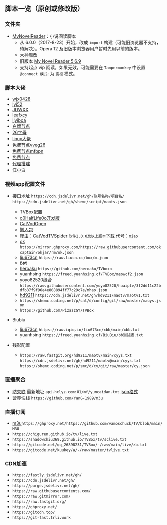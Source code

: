 脚本一览（原创或修改版）
---------------
###  文件夹

- [MyNovelReader](MyNovelReader.user.js)：小说阅读脚本
  - 从 6.0.0（2017-8-23）开始，改成 `import` 构建（可能旧浏览器不支持，待解决）。Opera 12 及旧版本浏览器用户暂时先用以前的版本。
  - [大神魔改](https://github.com/821938089/MyNovelReader)
  - 旧版本 [My Novel Reader 5.6.9](https://github.com/shemc/script/raw/main/My%20Novel%20Reader%205.6.9.js)
  - 支持起点 vip 阅读，如果无效，可能需要在 `Tampermonkey` 中设置 `@connect 模式`: 为 `宽松` 模式。

###  脚本大佬
  -  [wjx0428](https://github.com/wjx0428/wjx/tree/main/oneself)  
  -  [lyj52](https://github.com/lyj52/jzy)
  -  [JDWXX](https://github.com/JDWXX/ql_all)
  -  [leafxcy](https://github.com/leafxcy/JavaScript)
  -  [liyiboa](https://github.com/liyiboa/ksjsb)
  -  [白嫖节点](https://github.com/arielherself/autosub)
  -  [26字母](https://github.com/xiaolinshao/linshao)
  -  [linux大佬](https://github.com/yuanwangokk/subscription) 
  -  [免费节点vveg26](https://github.com/vveg26/chromego_merge)
  -  [免费节点mfbpn](https://github.com/mfbpn/tg_mfbpn_sub)  
  -  [免费节点](https://github.com/alanbobs999/TopFreeProxies)
  -  [代理搭建](https://github.com/krsipig/tg) 
  -  [江小白](https://github.com/963540817/dashu)   
### 视频app配置文件

- 接口地址 `https://cdn.jsdelivr.net/gh/账号名称/项目名/`       `https://cdn.jsdelivr.net/gh/shemc/script/maotv.json` 
  - TVBox配置 
   - [o0HalfLife0o开发版](https://github.com/o0HalfLife0o/TVBoxOSC) 
   - [CatVodOpen](https://github.com/catvod/CatVodOpen)  
   - [懒人包](https://github.com/YuanHsing/freed)
   - 爬虫：[CatVodTVSpider](https://github.com/catvod/CatVodTVSpider)                      `软件2.0.0及以上版本`[下载](https://www.lanzoub.com/izRMJv45llc) 代号：`miao`
   - [ok](https://github.com/okcaptain/okjar/tree/rm) `https://mirror.ghproxy.com/https://raw.githubusercontent.com/okcaptain/okjar/rm/ok.json`   
   - [liu673cn](https://github.com/liu673cn/box) `https://raw.liucn.cc/box/m.json`     
   - [B佬](https://github.com/madaodei/baddychen0608) 
   - [heroaku](https://github.com/heroaku/TVboxo)   `https://github.com/heroaku/TVboxo`    
   - yuanhsing    `https://freed.yuanhsing.cf/TVBox/meowcf2.json`   
   - yoyo82520缝合 `https://raw.githubusercontent.com/yoyo82520/huaiptv/3f2dd11c22bdfb87f9f96e4e808894ff77c29c7e/mhao.json`  
   - [hd9211](https://github.com/hd9211/maotv) `https://cdn.jsdelivr.net/gh/hd9211/maotv/maotv1.txt` 
   - `https://shemc.coding.net/p/cat/d/config/git/raw/master/maoys.json`
   - `https://github.com/PizazzGY/TVBox`
 
 - Biubiu
   - [liu673cn](https://github.com/liu673cn/xbb) `https://raw.iqiq.io/liu673cn/xbb/main/xbb.txt` 
   - yuanhsing `https://freed.yuanhsing.cf/BiuBiu/bb测试版.txt`
 
 - 残影配置
   - `https://raw.fastgit.org/hd9211/maotv/main/cyys.txt`   `https://cdn.jsdelivr.net/gh/hd9211/maotv@main/cyys.txt`    `https://shemc.coding.net/p/smc/d/cy/git/raw/master/cy.json` 

### 直播聚合 
 - [防失联](https://www.ebay.com/usr/xiar2792) 最新地址 `api.hclyz.com:81/mf/yuncaidan.txt` [json格式](http://api.hclyz.com:81/mf/json.txt)
 - [营养快线](https://github.com/YanG-1989/m3u) `https://github.com/YanG-1989/m3u` 
 
### 直播订阅
 - [m3u](https://github.com/vamoschuck/TV)`https://ghproxy.net/https://github.com/vamoschuck/TV/blob/main/M3U`  
 - `https://chiguren.github.io/tv/live.txt`
 - `https://shadowchiu369.github.io/TVBox/tv/sclive.txt`
 - `https://gitcode.net/qq_26898231/TVBox/-/raw/main/live/zb.txt`  
 - `https://gitcode.net/kuukey/a/-/raw/master/tvlive.txt` 

###  CDN加速
 - `https://fastly.jsdelivr.net/gh/` 
 - `https://cdn.jsdelivr.net/gh/` 
 - `https://purge.jsdelivr.net/gh/` 
 - `https://raw.githubusercontents.com/`
 - `https://raw.gitmirror.com/` 
 - `https://raw.fastgit.org/` 
 - `https://ghproxy.net/` 
 - `https://gitcdn.top/`
 - `https://git-fast.trli.work` 
 

